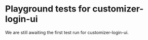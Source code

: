 # Playground tests for customizer-login-ui
We are still awaiting the first test run for customizer-login-ui.
